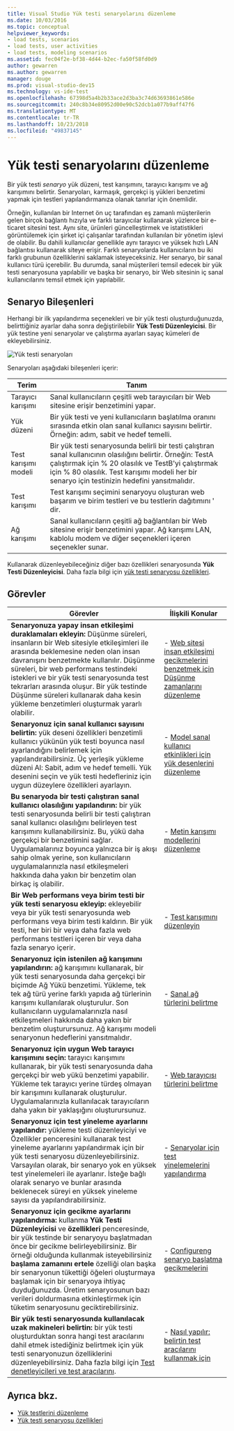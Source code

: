 ```yaml
---
title: Visual Studio Yük testi senaryolarını düzenleme
ms.date: 10/03/2016
ms.topic: conceptual
helpviewer_keywords:
- load tests, scenarios
- load tests, user activities
- load tests, modeling scenarios
ms.assetid: fec04f2e-bf38-4d44-b2ec-fa50f58fd0d9
author: gewarren
ms.author: gewarren
manager: douge
ms.prod: visual-studio-dev15
ms.technology: vs-ide-test
ms.openlocfilehash: 67398d5a4b2b33ace2d3ba3c74d63693861e586e
ms.sourcegitcommit: 240c8b34e80952d00e90c52dcb1a077b9aff47f6
ms.translationtype: MT
ms.contentlocale: tr-TR
ms.lasthandoff: 10/23/2018
ms.locfileid: "49837145"
---
```

# <a name="edit-load-test-scenarios"></a>Yük testi senaryolarını düzenleme

Bir yük testi *senaryo* yük düzeni, test karışımını, tarayıcı karışımı ve ağ karışımını belirtir. Senaryoları, karmaşık, gerçekçi iş yükleri benzetimi yapmak için testleri yapılandırmanıza olanak tanırlar için önemlidir.

Örneğin, kullanılan bir Internet ön uç tarafından eş zamanlı müşterilerin gelen birçok bağlantı hızıyla ve farklı tarayıcılar kullanarak yüzlerce bir e-ticaret sitesini test. Aynı site, ürünleri güncelleştirmek ve istatistikleri görüntülemek için şirket içi çalışanlar tarafından kullanılan bir yönetim işlevi de olabilir. Bu dahili kullanıcılar genellikle aynı tarayıcı ve yüksek hızlı LAN bağlantısı kullanarak siteye erişir. Farklı senaryolarda kullanıcıların bu iki farklı grubunun özelliklerini saklamak isteyeceksiniz. Her senaryo, bir sanal kullanıcı türü içerebilir. Bu durumda, sanal müşterileri temsil edecek bir yük testi senaryosuna yapılabilir ve başka bir senaryo, bir Web sitesinin iç sanal kullanıcılarını temsil etmek için yapılabilir.

## <a name="scenario-components"></a>Senaryo Bileşenleri

Herhangi bir ilk yapılandırma seçenekleri ve bir yük testi oluşturduğunuzda, belirttiğiniz ayarlar daha sonra değiştirilebilir **Yük Testi Düzenleyicisi**. Bir yük testine yeni senaryolar ve çalıştırma ayarları sayaç kümeleri de ekleyebilirsiniz.

![Yük testi senaryoları](../test/media/loadtesteditinscenarios.png)

Senaryoları aşağıdaki bileşenleri içerir:

|Terim|Tanım|
|-|-|
|Tarayıcı karışımı|Sanal kullanıcıların çeşitli web tarayıcıları bir Web sitesine erişir benzetimini yapar.|
|Yük düzeni|Bir yük testi ve yeni kullanıcıların başlatılma oranını sırasında etkin olan sanal kullanıcı sayısını belirtir. Örneğin: adım, sabit ve hedef temelli.|
|Test karışımı modeli|Bir yük testi senaryosunda belirli bir testi çalıştıran sanal kullanıcının olasılığını belirtir. Örneğin: TestA çalıştırmak için % 20 olasılık ve TestB'yi çalıştırmak için % 80 olasılık. Test karışımı modeli her bir senaryo için testinizin hedefini yansıtmalıdır.|
|Test karışımı|Test karışımı seçimini senaryoyu oluşturan web başarım ve birim testleri ve bu testlerin dağıtımını ' dir.|
|Ağ karışımı|Sanal kullanıcıların çeşitli ağ bağlantıları bir Web sitesine erişir benzetimini yapar. Ağ karışımı LAN, kablolu modem ve diğer seçenekleri içeren seçenekler sunar.|

Kullanarak düzenleyebileceğiniz diğer bazı özellikleri senaryosunda **Yük Testi Düzenleyicisi**. Daha fazla bilgi için [yük testi senaryosu özellikleri](../test/load-test-scenario-properties.md).

## <a name="tasks"></a>Görevler

|Görevler|İlişkili Konular|
|-|-----------------------|
|**Senaryonuza yapay insan etkileşimi duraklamaları ekleyin:** Düşünme süreleri, insanların bir Web sitesiyle etkileşimleri ile arasında beklemesine neden olan insan davranışını benzetmekte kullanılır. Düşünme süreleri, bir web performans testindeki istekleri ve bir yük testi senaryosunda test tekrarları arasında oluşur. Bir yük testinde Düşünme süreleri kullanarak daha kesin yükleme benzetimleri oluşturmak yararlı olabilir.|-   [Web sitesi insan etkileşimi gecikmelerini benzetmek için Düşünme zamanlarını düzenleme](../test/edit-think-times-in-load-test-scenarios.md)|
|**Senaryonuz için sanal kullanıcı sayısını belirtin:** yük deseni özellikleri benzetimli kullanıcı yükünün yük testi boyunca nasıl ayarlandığını belirlemek için yapılandırabilirsiniz. Üç yerleşik yükleme düzeni Al: Sabit, adım ve hedef temelli. Yük desenini seçin ve yük testi hedefleriniz için uygun düzeylere özellikleri ayarlayın.|-   [Model sanal kullanıcı etkinlikleri için yük desenlerini düzenleme](../test/edit-load-patterns-to-model-virtual-user-activities.md)|
|**Bu senaryoda bir testi çalıştıran sanal kullanıcı olasılığını yapılandırın:** bir yük testi senaryosunda belirli bir testi çalıştıran sanal kullanıcı olasılığını belirleyen test karışımını kullanabilirsiniz. Bu, yükü daha gerçekçi bir benzetimini sağlar. Uygulamalarınız boyunca yalnızca bir iş akışı sahip olmak yerine, son kullanıcıların uygulamalarınızla nasıl etkileşmeleri hakkında daha yakın bir benzetim olan birkaç iş olabilir.|-   [Metin karışımı modellerini düzenleme](../test/edit-test-mix-models-to-specify-the-probability-of-a-virtual-user-running-a-test.md)|
|**Bir Web performans veya birim testi bir yük testi senaryosu ekleyip:** ekleyebilir veya bir yük testi senaryosunda web performans veya birim testi kaldırın. Bir yük testi, her biri bir veya daha fazla web performans testleri içeren bir veya daha fazla senaryo içerir.|-   [Test karışımını düzenleyin](../test/edit-the-test-mix-to-specify-which-web-browsers-types-in-a-load-test-scenario.md)|
|**Senaryonuz için istenilen ağ karışımını yapılandırın:** ağ karışımını kullanarak, bir yük testi senaryosunda daha gerçekçi bir biçimde Ağ Yükü benzetimi. Yükleme, tek tek ağ türü yerine farklı yapıda ağ türlerinin karışımı kullanılarak oluşturulur. Son kullanıcıların uygulamalarınızla nasıl etkileşmeleri hakkında daha yakın bir benzetim oluşturursunuz. Ağ karışımı modeli senaryonun hedeflerini yansıtmalıdır.|-   [Sanal ağ türlerini belirtme](../test/specify-virtual-network-types-in-a-load-test-scenario.md)|
|**Senaryonuz için uygun Web tarayıcı karışımını seçin:** tarayıcı karışımını kullanarak, bir yük testi senaryosunda daha gerçekçi bir web yükü benzetimi yapabilir. Yükleme tek tarayıcı yerine türdeş olmayan bir karışımını kullanarak oluşturulur. Uygulamalarınızla kullanılacak tarayıcıların daha yakın bir yaklaşığını oluşturursunuz.|-   [Web tarayıcısı türlerini belirtme](../test/edit-the-test-mix-to-specify-which-web-browsers-types-in-a-load-test-scenario.md)|
|**Senaryonuz için test yineleme ayarlarını yapılandır:** yükleme testi düzenleyiciyi ve Özellikler penceresini kullanarak test yineleme ayarlarını yapılandırmak için bir yük testi senaryosu düzenleyebilirsiniz. Varsayılan olarak, bir senaryo yok en yüksek test yinelemeleri ile ayarlanır. İsteğe bağlı olarak senaryo ve bunlar arasında beklenecek süreyi en yüksek yineleme sayısı da yapılandırabilirsiniz.|-   [Senaryolar için test yinelemelerini yapılandırma](../test/configure-test-iterations-in-a-load-test-scenario.md)|
|**Senaryonuz için gecikme ayarlarını yapılandırma:** kullanma **Yük Testi Düzenleyicisi** ve **özellikleri** penceresinde, bir yük testinde bir senaryoyu başlatmadan önce bir gecikme belirleyebilirsiniz. Bir örneği olduğunda kullanmak isteyebilirsiniz **başlama zamanını ertele** özelliği olan başka bir senaryonun tükettiği öğeleri oluşturmaya başlamak için bir senaryoya ihtiyaç duyduğunuzda. Üretim senaryosunun bazı verileri doldurmasına etkinleştirmek için tüketim senaryosunu geciktirebilirsiniz.|-   [Configureng senaryo başlatma gecikmelerini](../test/configure-scenario-start-delays.md)|
|**Bir yük testi senaryosunda kullanılacak uzak makineleri belirtin:** bir yük testi oluşturduktan sonra hangi test aracılarını dahil etmek istediğiniz belirtmek için yük testi senaryonuzun özelliklerini düzenleyebilirsiniz. Daha fazla bilgi için [Test denetleyicileri ve test aracılarını](configure-test-agents-and-controllers-for-load-tests.md).|-   [Nasıl yapılır: belirtin test aracılarını kullanmak için](../test/how-to-specify-test-agents-to-use-in-load-test-scenarios.md)|

## <a name="see-also"></a>Ayrıca bkz.

- [Yük testlerini düzenleme](../test/edit-load-tests.md)
- [Yük testi senaryosu özellikleri](../test/load-test-scenario-properties.md)